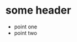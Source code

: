 <!-- .slide:  data-background-position="5% 5%" data-background-size="10%" data-background-image="css/theme/assets/Logo_bbv_neu.PNG" -->
# some header
* point one <!-- .element: class="fragment" -->
* point two <!-- .element: class="fragment" -->

